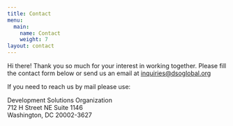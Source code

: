 ```yaml
---
title: Contact
menu:
  main:
    name: Contact
    weight: 7
layout: contact
---
```

Hi there! Thank you so much for your interest in working together. Please fill the contact form below or send us an email at [inquiries@dsoglobal.org](mailto:inquiries@dsoglobal.org)

If you need to reach us by mail please use:

Development Solutions Organization\
712 H Street NE Suite 1146\
Washington, DC 20002-3627